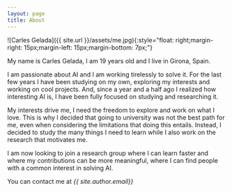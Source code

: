 ```yaml
---
layout: page
title: About
---
```


![Carles Gelada]({{ site.url }}/assets/me.jpg){:style="float: right;margin-right: 15px;margin-left: 15px;margin-bottom: 7px;"}

My name is Carles Gelada, I am 19 years old and I live in Girona, Spain.

I am passionate about AI and I am working tirelessly to solve it. For the last few years I have been
studying on my own, exploring my interests and working on cool projects. And, since a year and
a half ago I realized how interesting AI is, I have been fully focused on studying and researching
it.

My interests drive me, I need the freedom to explore and work on what I love. This is why I
decided that going to university was not the best path for me, even when considering the
limitations that doing this entails. Instead, I decided to study the many things I need to learn
while I also work on the research that motivates me.

I am now looking to join a research group where I can learn faster and where my contributions
can be more meaningful, where I can find people with a common interest in solving AI.

You can contact me at _{{ site.author.email}}_
